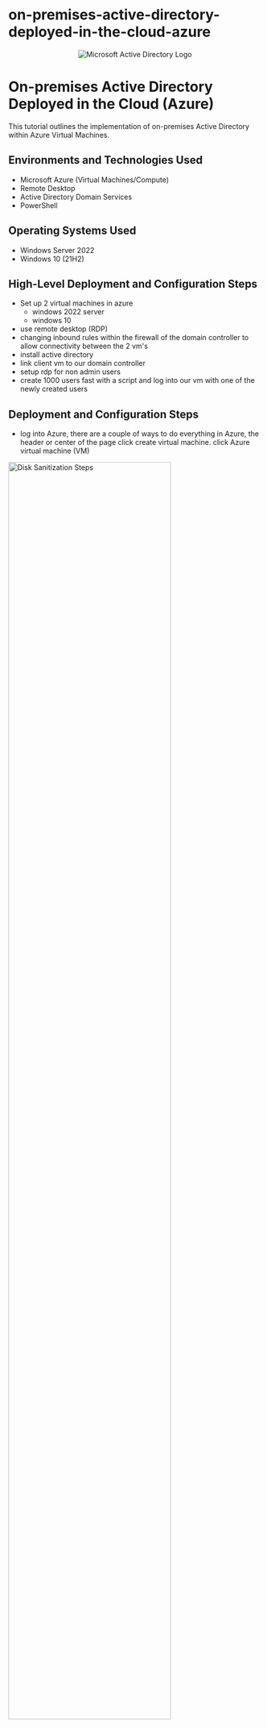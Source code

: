 # on-premises-active-directory-deployed-in-the-cloud-azure
<p align="center">
<img src="https://i.imgur.com/pU5A58S.png" alt="Microsoft Active Directory Logo"/>
</p>

<h1>On-premises Active Directory Deployed in the Cloud (Azure)</h1>
This tutorial outlines the implementation of on-premises Active Directory within Azure Virtual Machines.<br />



<h2>Environments and Technologies Used</h2>

- Microsoft Azure (Virtual Machines/Compute)
- Remote Desktop
- Active Directory Domain Services
- PowerShell

<h2>Operating Systems Used </h2>

- Windows Server 2022
- Windows 10 (21H2)

<h2>High-Level Deployment and Configuration Steps</h2>

- Set up 2 virtual machines in azure
  - windows 2022 server
  - windows 10
- use remote desktop (RDP)
- changing inbound rules within the firewall of the domain controller to allow connectivity between the 2 vm's
- install active directory
- link client vm to our domain controller
- setup rdp for non admin users
- create 1000 users fast with a script and log into our vm with one of the newly created users

<h2>Deployment and Configuration Steps</h2>

- log into Azure, there are a couple of ways to do everything in Azure, the header or center of the page click create virtual machine.
click Azure virtual machine (VM)
<p>
<img src="https://imgur.com/0QMrH4G.png" height="80%" width="80%" alt="Disk Sanitization Steps"/>
</p>
<p>
    
- name your VM anything you want in this case we named it dc-1
- resource group is automatically given a name but you can change it.
- change the region to your own, we used west US 3
- choose the size of the server taking into account what you will be using it for. we chose Standard e2 v3- 2vcpus, 16 gib memory
- create a username and password (just remember your credentials!)
- make sure to check your box (bottom left)
- we can go ahead and skip everything else and click review/create
- if you get the go ahead in the form of "validation passed" click create and were good to go, let it set up your machine.

</p>
<br />

<p>
<img src="https://imgur.com/tbajTdo.png" height="80%" width="80%" alt="Disk Sanitization Steps"/>
</p>
<p>
    
-  Repeat the same process for our 2nd vm but using windows 10 for the operating system.
-  again name it whatever you want in this case we named it client-1
-  set the resource group to the same one created for the first virtual machine.
-  keep the size of the vcpus the same as the first machine
    -  also use the same location in the first one we used west US 3  
-  Change authentication to "Password"
-  here we are changing the dc controller network interface(nic) from dynamic to static (so it doesn't change)
-  go into dc1 on azure, click networking on left, click network interface "dc-1846 (in blue)

<p>
<img src="https://imgur.com/nSpyl3O.png" height="80%" width="80%" alt="Disk Sanitization Steps"/>

</p>
<p>
1

-  click ip configurations 
-  center of page click the box with the info example private ip address, ip version ect.
</p>
<br />

<p>
<img src="https://imgur.com/XyEeLg7.png" height="80%" width="80%" alt="Disk Sanitization Steps"/>
</p>
<p>
1a

-  then click static to actually change it then save.
</p>
<br />

<p>
<img src="https://imgur.com/JWI7oFz.png" height="80%" width="80%" alt="Disk Sanitization Steps"/>
</p>
<p>
2a

-  now we are going to open both dc1 and client1 from azure to check to make sure they have the same v-net
-  log into dc1 from azure and copy the private ip address
-  press the windows button on your keyboard, type remote desktop and open it, log into client1 remotely 
-  once inside client1 ping dc1 private ip address(to see it fail), windows button, type cmd prompt, type "ping -t 10.0.0.5(whatever your ip address is)"
-  log into dc1 remotely by copying the ip address from azure and opening the windows prompt and remote desktop connection
-  were going open up the firewall to allow client 1 to successfully ping
-  press the window button, type wfmsc(windows firewall) or type firewall click windows defender firewall with advanced security
-  click inbound rules
-  sort by protocol, your looking for icmpv4(client 1 previous ping failure)
-  in the name section find "icmp echo request", right click and click enable rule as seen below do it for both rules.
-  now check back on client 1 to see the ping is getting a reply instead of timing out.
-  to stop ping press control c 

</p>
<br />

<p>
<img src="https://imgur.com/WfBAXlc.png" height="80%" width="80%" alt="Disk Sanitization Steps"/>
</p>
<p>
6

-  now were going to install active directory to make dc 1 and actual domain controller
-  using server manager(if not open click start and search server manager)
-  go to add roles and features, click next, next
-  make sure for destination server it has dc 1
-  then check the box that says active directory DOMAIN SERVICES make sure its the right one then click add features, next all the way through to install.

</p>
<br />

<p>
<img src="https://imgur.com/QgBqoWR.png" height="80%" width="80%"alt="Disk Sanitization Steps"/>
</p>
<p>
8
</p>
<br />

<p>
<img src="https://imgur.com/eF3DpWa.png" height="80%" width="80%"alt="Disk Sanitization Steps"/>
</p>
<p>
8a

-  at the top right there is an exclamation point, click it and look for the blue writing that says promote this server to a domain controller
</p>
<br />


<p>
<img src="https://imgur.com/gC60m9n.png" height="80%" width="80%" alt="Disk Sanitization Steps"/>
</p>
<p>
9

-  click add a new forest, type in what you want to name your domain ex something.com then next
-  make a password (we are never going to use it but good practice to remember it)
-  then next all through to install 
-  wait for it to install and set up domain, it will automatically restart at end so you will have to sign back in using the proper name because its a domain now
-  something.com\whatever user name you had previously signed in with, make sure the slash is facing the right way.
</p>
<br />

<p>
<img src="https://imgur.com/SyYziLJ.png" height="80%" width="80%" alt="Disk Sanitization Steps"/>
</p>
<p>
9a
</p>
<br />

<p>
<img src="https://imgur.com/XOayICj.png" height="80%" width="80%" alt="Disk Sanitization Steps"/>
</p>
<p>
9b
</p>
<br />

<p>
<img src="https://imgur.com/339lmll.png" height="80%" width="80%" alt="Disk Sanitization Steps"/>
</p>
<p>
10

-  so as with most things computer related there are a couple of ways you can open active directory, you can go to tools in the server manager dashboard and click active directory users and computers or click start and search active directory.

</p>
<br />

<p>
<img src="https://imgur.com/X8gLd5C.png" height="80%" width="80%" alt="Disk Sanitization Steps"/>
</p>
<p>
11

-  at the top left you will see the domain name we just created, right click go to new, then organizational unit and create a file name Employees and another file called Admins.

</p>
<br />

<p>
<img src="https://imgur.com/mTY2Hl5.png" height="80%" width="80%" alt="Disk Sanitization Steps"/>
</p>
<p>
11a
</p>
<br />

<p>
<img src="https://imgur.com/KMJwINr.png" height="80%" width="80%" alt="Disk Sanitization Steps"/>
</p>
<p>
11b
</p>
<br />

<p>
<img src="https://imgur.com/hMdcgNu.png" height="80%" width="80%" alt="Disk Sanitization Steps"/>
</p>
<p>
12

-  go to the new admins folder right click, new user, jane doe, user log in jane_admin, next,set password, for this purpose uncheck "user must change password at next login" normally we leave this alone but this is practice, and an unnecessary step in this case.
-  make sure to remember the name and password!
</p>
<br />

<p>
<img src="https://imgur.com/jSTbWVp.png" height="80%" width="80%" alt="Disk Sanitization Steps"/>
</p>
<p>
13-48
</p>
<br />

<p>
<img src="https://imgur.com/yKURgYH.png" height="80%" width="80%" alt="Disk Sanitization Steps"/>
</p>
<p>
13-52

-  so now Jane is in the admin folder but not actually and admin, to do that we have to go into the admin folder right click on jane, go to properties, then "member of" tab
-  click add, type domain and the check names button to the right will light up, click that, click domain admins in the multiple names found section, then apply, then ok
</p>
<br />

<p>
<img src="https://imgur.com/k5mMxPa.png" height="80%" width="80%" alt="Disk Sanitization Steps"/>
</p>
<p>
14-35

-  now log out of remote desktop and log back in as something.com\jane_admin
-  when logging back in if that isn't the selcted name in remote desktop click more choices.
-  we are going to be using this name from now on.
</p>
<br />

<p>
<img src="https://imgur.com/a4eCwKs.png" height="80%" width="80%" alt="Disk Sanitization Steps"/>
</p>
<p>
14-45

-  now we need to point client 1 dns to use dc 1 and it's domain name server.
-  to do this we have to copy dc 1 private ip address in the azure portal
-  now we go to client 1 (in azure) click networking on left side, then click next to network interface the blue section that says client-1138(or whatever the number say)
-  then click dns servers (on left side of page), click custom, paste dc 1 private ip address in making sure there are no spaces, click save (top left)
-  once it's done updating we are going to restart client 1 from the azure portal (button on top) this will flush it's exsisting dns settings and make it use what we just entered.
-  when we log back in we have to use the original name and password because it isn't joined to the domain just yet do not use jane_admin.
</p>
<br />


<p>
<img src="https://imgur.com/G0x2Aip.png" height="80%" width="80%" alt="Disk Sanitization Steps"/>
</p>
<p>
17
</p>
<br />

<p>
<img src="https://imgur.com/PXLx9i7.png" height="80%" width="80%" alt="Disk Sanitization Steps"/>
</p>
<p>
17a

-  now that were logged back in under our original name we can do some observations.
-  open the command line by pressing the window button and typing cmd, type whoami, type hostname, type ipconfig/all
-  now we see our new dns server settings making sure they match dc 1 dns we are good to go.

</p>
<br />

<p>
<img src="https://imgur.com/IFT5qjZ.png" height="80%" width="80%" alt="Disk Sanitization Steps"/>
</p>
<p>
18

-  now we actually point client 1 server to use dc 1, right click the start menu, go to settings or system or system properties as long you find the rename this pc (advanced) button on the right hand side, or advanced system settings or system properties and see rename this computer and click the change button then in computer name/domain changes, click the domain dot and enter your domain in this case it was something.com then ok

</p>
<br />

<p>
<img src="https://imgur.com/hn6yc35.png" height="80%" width="80%" alt="Disk Sanitization Steps"/>
</p>
<p>
19

-  the promt will pop up with credentials we will use jane_admin credentials if successful a little window will pop up saying welcome to something.com(it could pop up behind one of your current windows so minimize them and you will see it, click ok

-  the computer will ask to restart say ok
</p>
<br />

<p>
<img src="https://imgur.com/UaxFEXo.png" height="80%" width="80%" alt="Disk Sanitization Steps"/>
</p>
<p>
19a

-  copy client 1 ip address
-  log back into client one with "domain name" ours was something.com\jane_admin (make sure the slash is the right way
-  click more choices and choose jane_admin for the username
-  right click start menu, go to system, remote desktop(in blue, right hand side), click select users that can remotely access this pc under the user accounts heading.

</p>
<br />


<p>
<img src="https://imgur.com/aqvkhfY.png" height="80%" width="80%" alt="Disk Sanitization Steps"/>
</p>
<p>
23

-  click add, type domain users, check names, click ok, ok, now all users can access this pc remotely.
</p>
<br />


<p>
<img src="https://imgur.com/LTVUuxD.png" height="80%" width="80%" alt="Disk Sanitization Steps"/>
</p>
<p>
24

</p>
<br />


<p>
<img src="https://imgur.com/a6AVjiB.png" height="80%" width="80%" alt="Disk Sanitization Steps"/>
</p>
<p>
24a

-  log back into dc 1 as jane_admin
-  go to the start menu search and open powershell ice as an ADMINISTRATOR
-  create a new page(top left)

</p>
<br />


<p>
<img src="https://imgur.com/73oekUb.png" height="80%" width="80%" alt="Disk Sanitization Steps"/>
</p>
<p>
28

-  go to the website below and copy the script to paste into powershell
   -  https://github.com/joshmadakor1/AD_PS/blob/master/Generate-Names-Create-Users.ps1 
-  after you paste in powershell scroll down to the bottom of the script look for -Path "ou=_EMPLOYEES,$(([ADSI]`"").distinguishedName)" ` that "_EMPLOYEES" needs to be spelled the same with the underscore as the file we created in active directory or it will not work you will get an error message, also worth noting if you are running powershell as a non-admin it will not work and the same for running powershell from client 1 it has to be in dc 1.
</p>
<br />


<p>
<img src="https://imgur.com/o7V1xZ1.png" height="80%" width="80%" alt="Disk Sanitization Steps"/>
</p>
<p>
29

-  observe all the users being created
</p>
<br />

<p>
<img src="https://imgur.com/4FaKFBz.png" height="80%" width="80%" alt="Disk Sanitization Steps"/>
</p>
<p>
30
</p>
<br />


